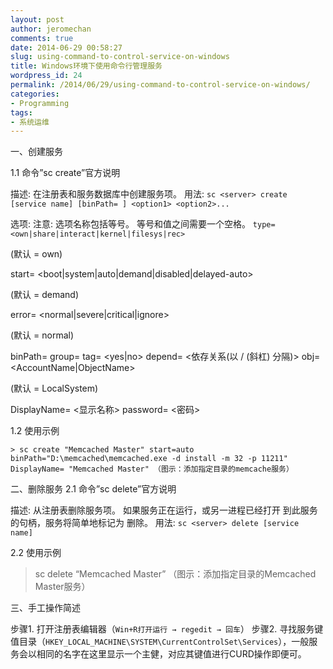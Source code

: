 ```yaml
---
layout: post
author: jeromechan
comments: true
date: 2014-06-29 00:58:27
slug: using-command-to-control-service-on-windows
title: Windows环境下使用命令行管理服务
wordpress_id: 24
permalink: /2014/06/29/using-command-to-control-service-on-windows/
categories:
- Programming
tags:
- 系统运维
---
```


一、创建服务

1.1 命令”sc create”官方说明


描述:
在注册表和服务数据库中创建服务项。
用法:
`sc <server> create [service name] [binPath= ] <option1> <option2>...`




选项:
注意: 选项名称包括等号。
等号和值之间需要一个空格。
`type= <own|share|interact|kernel|filesys|rec>`




(默认 = own)




start= <boot|system|auto|demand|disabled|delayed-auto>




(默认 = demand)




error= <normal|severe|critical|ignore>




(默认 = normal)




binPath= <BinaryPathName>
group= <LoadOrderGroup>
tag= <yes|no>
depend= <依存关系(以 / (斜杠) 分隔)>
obj= <AccountName|ObjectName>




(默认 = LocalSystem)




DisplayName= <显示名称>
password= <密码>




<!-- more -->





1.2 使用示例


`> sc create "Memcached Master" start=auto binPath="D:\memcached\memcached.exe -d install -m 32 -p 11211" DisplayName= "Memcached Master"
（图示：添加指定目录的memcache服务）`


二、删除服务
2.1 命令”sc delete”官方说明


描述:
从注册表删除服务项。
如果服务正在运行，或另一进程已经打开
到此服务的句柄，服务将简单地标记为
删除。
用法:
`sc <server> delete [service name]`


2.2 使用示例


> sc delete “Memcached Master”
（图示：添加指定目录的Memcached Master服务）


三、手工操作简述

步骤1. 打开注册表编辑器（`Win+R打开运行 → regedit → 回车`）
步骤2. 寻找服务键值目录（`HKEY_LOCAL_MACHINE\SYSTEM\CurrentControlSet\Services`），一般服务会以相同的名字在这里显示一个主健，对应其键值进行CURD操作即便可。
